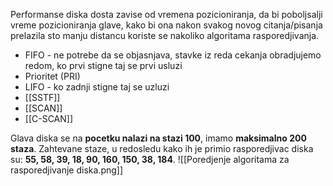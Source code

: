 
Performanse diska dosta zavise od vremena pozicioniranja, da bi poboljsalji vreme pozicioniranja glave, kako bi ona nakon svakog novog citanja/pisanja prelazila sto manju distancu koriste se nakoliko algoritama rasporedjivanja.

* FIFO - ne potrebe da se objasnjava, stavke iz reda cekanja obradjujemo redom, ko prvi stigne taj se prvi usluzi
* Prioritet (PRI)
* LIFO - ko zadnji stigne taj se uzluzi
* [[SSTF]]
* [[SCAN]] 
* [[C-SCAN]]

Glava diska se na **pocetku nalazi na stazi 100**, imamo **maksimalno 200 staza**.
Zahtevane staze, u redosledu kako ih je primio rasporedjivac diska su:
**55, 58, 39, 18, 90, 160, 150, 38, 184**.
![[Poredjenje algoritama za rasporedjivanje diska.png]]